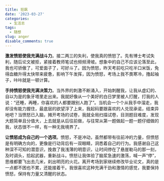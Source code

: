 ```yaml
---
title: 狂飙
date: '2023-03-27'
categories:
  - 生活志
tags:
  - 随想
slug: anger
disable_comments: true
---
```


**激发愤怒使我充满战斗力**。接二两三的失利，使我真的愤怒了。先有博士考试失利，随后论文被拒，紧接着教师笔试也频频滑坡。想象中的自己不应该沦落至此，我也可骄傲了，可爱面子了，可好斗了。因为愤怒，昨天考前吃只吃半口米饭，免得血糖升得太快带来疲惫，影响下午发挥，因为愤怒，考场上我不畏寒冷，撸起袖子，咔咔就是一顿计算。

**手持愤怒使我充满决策力**。当外界的刺激不断涌入，开始刺醒我，让我从虚幻的、自以为是的象牙塔里走出来。我就好像从一个美好的白日梦里被人打醒，打我的人说：“还睡，再睡，你喜欢的人都要跟别人跑了”。当机会一个个从我手中溜走，我却没有能力握住，最底层的欲望浮了上来，我起码要跟喜欢的人兑现承诺，结束异地吧？当愤怒已入脑，摊开考场的试卷，我就全局扫描试卷，目测题目难度，发现大题简单且分值大，上去就是从后往前做，与往常从第一题做起一题一题仔细做的我，状态很不一样，有一种无我境界了。

**让愤怒成为自己的一个选项**。愤怒，不是冲动，虽然都带有往前冲的力量，但愤怒是有明确方向的，更像是行动背后有一双眼睛，洞悉着自己的行为。我感谢自己这种深不可知的潜意识，挽救了我浅薄的明意识，让时间停在了悬崖勒马的那一刻，及时调头，拾起武器，重新战斗。愤怒让我体验了脑浆急速的激荡，喊一声“停”，思维都要飞出去几米，刹出明亮的火花。离开考场到家继续修改毕业论文，真的是一点都不困也不累，还能接着干。我很喜欢这种充满干劲和激情的感觉，我要保持愤怒，保持有力量又清醒的状态。